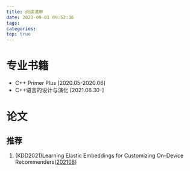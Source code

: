 ```yaml
---
title: 阅读清单
date: 2021-09-01 09:52:36
tags:
categories:
top: true
---
```


# 专业书籍
- C++ Primer Plus [2020.05-2020.06]
- C++语言的设计与演化 [2021.08.30-]

# 论文
## 推荐
1. (KDD2021)Learning Elastic Embeddings for Customizing On-Device Recommenders([202108](#))
